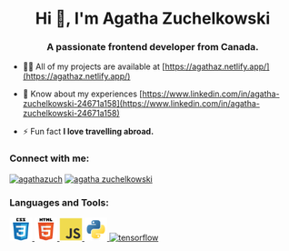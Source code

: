<h1 align="center">Hi 👋, I'm Agatha Zuchelkowski</h1>
<h3 align="center">A passionate frontend developer from Canada.</h3>

- 👨‍💻 All of my projects are available at [https://agathaz.netlify.app/](https://agathaz.netlify.app/)

- 📄 Know about my experiences [https://www.linkedin.com/in/agatha-zuchelkowski-24671a158](https://www.linkedin.com/in/agatha-zuchelkowski-24671a158)

- ⚡ Fun fact **I love travelling abroad.**

<h3 align="left">Connect with me:</h3>
<p align="left">
<a href="https://twitter.com/agathazuch" target="blank"><img align="center" src="https://raw.githubusercontent.com/rahuldkjain/github-profile-readme-generator/master/src/images/icons/Social/twitter.svg" alt="agathazuch" height="30" width="40" /></a>
<a href="https://linkedin.com/in/agatha zuchelkowski" target="blank"><img align="center" src="https://raw.githubusercontent.com/rahuldkjain/github-profile-readme-generator/master/src/images/icons/Social/linked-in-alt.svg" alt="agatha zuchelkowski" height="30" width="40" /></a>
</p>

<h3 align="left">Languages and Tools:</h3>
<p align="left"> <a href="https://www.w3schools.com/css/" target="_blank" rel="noreferrer"> <img src="https://raw.githubusercontent.com/devicons/devicon/master/icons/css3/css3-original-wordmark.svg" alt="css3" width="40" height="40"/> </a> <a href="https://www.w3.org/html/" target="_blank" rel="noreferrer"> <img src="https://raw.githubusercontent.com/devicons/devicon/master/icons/html5/html5-original-wordmark.svg" alt="html5" width="40" height="40"/> </a> <a href="https://developer.mozilla.org/en-US/docs/Web/JavaScript" target="_blank" rel="noreferrer"> <img src="https://raw.githubusercontent.com/devicons/devicon/master/icons/javascript/javascript-original.svg" alt="javascript" width="40" height="40"/> </a> <a href="https://www.python.org" target="_blank" rel="noreferrer"> <img src="https://raw.githubusercontent.com/devicons/devicon/master/icons/python/python-original.svg" alt="python" width="40" height="40"/> </a> <a href="https://www.tensorflow.org" target="_blank" rel="noreferrer"> <img src="https://www.vectorlogo.zone/logos/tensorflow/tensorflow-icon.svg" alt="tensorflow" width="40" height="40"/> </a> </p>
